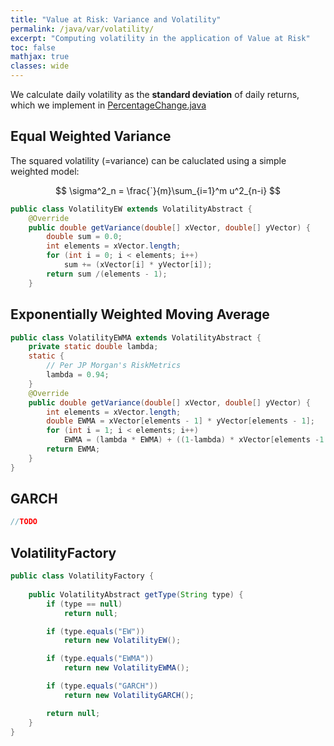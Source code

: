 ```yaml
---
title: "Value at Risk: Variance and Volatility"
permalink: /java/var/volatility/
excerpt: "Computing volatility in the application of Value at Risk"
toc: false
mathjax: true
classes: wide
---
```


We calculate daily volatility as the __standard deviation__ of daily returns, which we implement in [PercentageChange.java](https://adrian.ng/java/var/intro/#percentagechange)

## Equal Weighted Variance

The squared volatility (=variance) can be caluclated using a simple weighted model:

$$
\sigma^2_n = \frac{`}{m}\sum_{i=1}^m u^2_{n-i}
$$



```java
public class VolatilityEW extends VolatilityAbstract {
    @Override
    public double getVariance(double[] xVector, double[] yVector) {
        double sum = 0.0;
        int elements = xVector.length;
        for (int i = 0; i < elements; i++)
            sum += (xVector[i] * yVector[i]);
        return sum /(elements - 1);
    }
```

## Exponentially Weighted Moving Average



```java
public class VolatilityEWMA extends VolatilityAbstract {
    private static double lambda;
    static {
        // Per JP Morgan's RiskMetrics 
        lambda = 0.94;
    }
    @Override
    public double getVariance(double[] xVector, double[] yVector) {
        int elements = xVector.length;
        double EWMA = xVector[elements - 1] * yVector[elements - 1];
        for (int i = 1; i < elements; i++)
            EWMA = (lambda * EWMA) + ((1-lambda) * xVector[elements -1 - i]* yVector[elements -1 - i]);
        return EWMA;
    }
}
```

## GARCH
```java
//TODO
```

## VolatilityFactory

```java
public class VolatilityFactory {
    
    public VolatilityAbstract getType(String type) {
        if (type == null)
            return null;

        if (type.equals("EW"))
            return new VolatilityEW();

        if (type.equals("EWMA"))
            return new VolatilityEWMA();

        if (type.equals("GARCH"))
            return new VolatilityGARCH();

        return null;
    }
}
```
